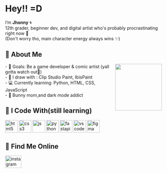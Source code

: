 <h1 align="left">Hey!! =D</h1>

<p align="left">
  I’m <strong>Jhonny</strong> 🌀<br>
  12th grader, beginner dev, and digital artist who's probably procrastinating right now 🫡<br>
  (Don't worry tho, main character energy always wins ✨)
</p>

###

<h2 align="left">👾 About Me</h2>

<img align="right" height="150" src="https://media1.giphy.com/media/v1.Y2lkPTc5MGI3NjExc2JoYndmMGZrdGZzanQxMHd2ZTdzcjZpMnpsamgzbWdjcm9tbGcxNyZlcD12MV9pbnRlcm5hbF9naWZfYnlfaWQmY3Q9Zw/lmkEiLl3pRTAqeULUl/giphy.gif" />

<p align="left">
- 🎯 Goals: Be a game developer & comic artist (yall gotta watch out🫡)<br>
- 🎨 I draw with : Clip Studio Paint, IbisPaint<br>
- 💻 Currently learning: Python, HTML, CSS, JavaScript<br>
- 🐇 Bunny mom,and dark mode addict
</p>

###

<h2 align="left">🧠 I Code With(still learning)</h2>

<div align="left">
  <img src="https://cdn.jsdelivr.net/gh/devicons/devicon/icons/html5/html5-original.svg" height="40" alt="html5" />
  <img src="https://cdn.jsdelivr.net/gh/devicons/devicon/icons/css3/css3-original.svg" height="40" alt="css3" />
  <img src="https://cdn.jsdelivr.net/gh/devicons/devicon/icons/javascript/javascript-original.svg" height="40" alt="js" />
  <img src="https://cdn.jsdelivr.net/gh/devicons/devicon/icons/python/python-original.svg" height="40" alt="python" />
  <img src="https://cdn.jsdelivr.net/gh/devicons/devicon/icons/fastapi/fastapi-original.svg" height="40" alt="fastapi" />
  <img src="https://cdn.jsdelivr.net/gh/devicons/devicon/icons/vscode/vscode-original.svg" height="40" alt="vscode" />
  <img src="https://cdn.jsdelivr.net/gh/devicons/devicon/icons/figma/figma-original.svg" height="40" alt="figma" />
</div>

<h2 align="left">🔗 Find Me Online</h2>

<div align="left">
  <a href="https://www.instagram.com/jannahrafd/" target="_blank">
    <img src="https://raw.githubusercontent.com/maurodesouza/profile-readme-generator/master/src/assets/icons/social/instagram/default.svg" width="52" height="40" alt="instagram logo" />
  </a>
</div>

